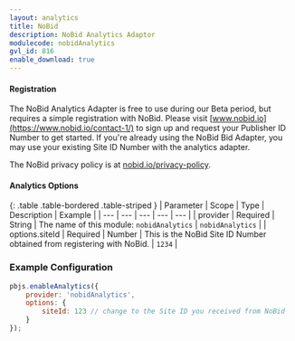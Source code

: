 ```yaml
---
layout: analytics
title: NoBid
description: NoBid Analytics Adaptor
modulecode: nobidAnalytics
gvl_id: 816
enable_download: true
---
```


#### Registration

The NoBid Analytics Adapter is free to use during our Beta period, but requires a simple registration with NoBid. Please visit [www.nobid.io](https://www.nobid.io/contact-1/) to sign up and request your Publisher ID Number to get started. If you're already using the NoBid Bid Adapter, you may use your existing Site ID Number with the analytics adapter.

The NoBid privacy policy is at [nobid.io/privacy-policy](https://www.nobid.io/privacy-policy/).

#### Analytics Options

{: .table .table-bordered .table-striped }
| Parameter | Scope | Type | Description | Example |
| --- | --- | --- | --- | --- |
| provider | Required | String | The name of this module: `nobidAnalytics` | `nobidAnalytics` |
| options.siteId | Required | Number | This is the NoBid Site ID Number obtained from registering with NoBid. | `1234` |

### Example Configuration

```javascript
pbjs.enableAnalytics({
    provider: 'nobidAnalytics',
    options: {
        siteId: 123 // change to the Site ID you received from NoBid
    }
});
```
